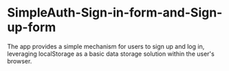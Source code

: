 # SimpleAuth-Sign-in-form-and-Sign-up-form
 The app provides a simple mechanism for users to sign up and log in, leveraging localStorage as a basic data storage solution within the user's browser.
